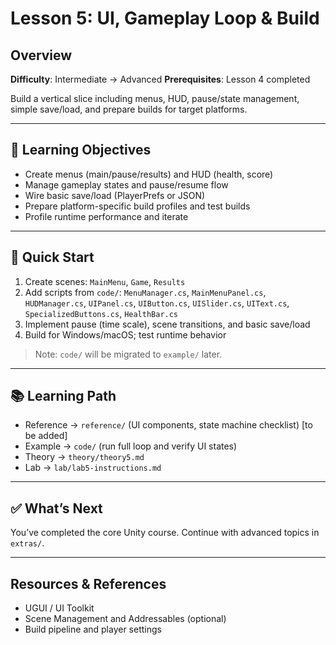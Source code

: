 # Lesson 5: UI, Gameplay Loop & Build

## Overview

**Difficulty**: Intermediate → Advanced
**Prerequisites**: Lesson 4 completed

Build a vertical slice including menus, HUD, pause/state management, simple save/load, and prepare builds for target platforms.

---

## 🎯 Learning Objectives

- Create menus (main/pause/results) and HUD (health, score)
- Manage gameplay states and pause/resume flow
- Wire basic save/load (PlayerPrefs or JSON)
- Prepare platform-specific build profiles and test builds
- Profile runtime performance and iterate

---

## 🚀 Quick Start

1. Create scenes: `MainMenu`, `Game`, `Results`
2. Add scripts from `code/`: `MenuManager.cs`, `MainMenuPanel.cs`, `HUDManager.cs`, `UIPanel.cs`, `UIButton.cs`, `UISlider.cs`, `UIText.cs`, `SpecializedButtons.cs`, `HealthBar.cs`
3. Implement pause (time scale), scene transitions, and basic save/load
4. Build for Windows/macOS; test runtime behavior

> Note: `code/` will be migrated to `example/` later.

---

## 📚 Learning Path

- Reference → `reference/` (UI components, state machine checklist) [to be added]
- Example → `code/` (run full loop and verify UI states)
- Theory → `theory/theory5.md`
- Lab → `lab/lab5-instructions.md`

---

## ✅ What’s Next

You’ve completed the core Unity course. Continue with advanced topics in `extras/`.

---

## Resources & References

- UGUI / UI Toolkit
- Scene Management and Addressables (optional)
- Build pipeline and player settings


